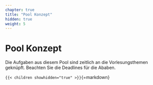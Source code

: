 ```yaml
---
chapter: true
title: "Pool Konzept"
hidden: true
weight: 5
---
```



# Pool Konzept

Die Aufgaben aus diesem Pool sind zeitlich an die Vorlesungsthemen geknüpft. Beachten Sie die
Deadlines für die Ababen.


`{{< children showhidden="true" >}}`{=markdown}
